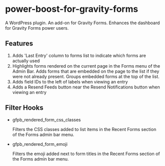 #  power-boost-for-gravity-forms

A WordPress plugin. An add-on for Gravity Forms. Enhances the dashboard for Gravity Forms power users. 

## Features

1. Adds 'Last Entry' column to forms list to indicate which forms are actually used
1. Highlights forms rendered on the current page in the Forms menu of the Admin Bar. Adds forms that are embedded on the page to the list if they were not already present. Groups embedded forms at the top of the list.
1. Adds field IDs to the left of labels when viewing an entry
1. Adds a Resend Feeds button near the Resend Notifications button when viewing an entry

## Filter Hooks

- gfpb_rendered_form_css_classes

  Filters the CSS classes added to list items in the Recent Forms section of the
  Forms admin bar menu.

- gfpb_rendered_form_emoji

  Filters the emoji added next to form titles in the Recent Forms section of the
  Forms admin bar menu.